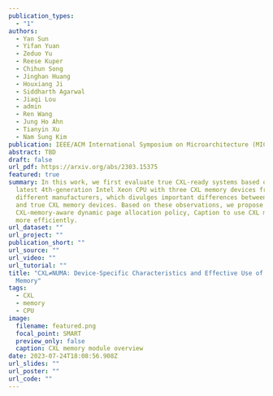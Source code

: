 ```yaml
---
publication_types:
  - "1"
authors:
  - Yan Sun
  - Yifan Yuan
  - Zeduo Yu
  - Reese Kuper
  - Chihun Song
  - Jinghan Huang
  - Houxiang Ji
  - Siddharth Agarwal
  - Jiaqi Lou
  - admin
  - Ren Wang
  - Jung Ho Ahn
  - Tianyin Xu
  - Nam Sung Kim
publication: IEEE/ACM International Symposium on Microarchitecture (MICRO)
abstract: TBD
draft: false
url_pdf: https://arxiv.org/abs/2303.15375
featured: true
summary: In this work, we first evaluate true CXL-ready systems based on the
  latest 4th-generation Intel Xeon CPU with three CXL memory devices from
  different manufacturers, which divulges important differences between emulated
  and true CXL memory devices. Based on these observations, we propose a
  CXL-memory-aware dynamic page allocation policy, Caption to use CXL memory
  more efficiently.
url_dataset: ""
url_project: ""
publication_short: ""
url_source: ""
url_video: ""
url_tutorial: ""
title: "CXL≠NUMA: Device-Specific Characteristics and Effective Use of True CXL
  Memory"
tags:
  - CXL
  - memory
  - CPU
image:
  filename: featured.png
  focal_point: SMART
  preview_only: false
  caption: CXL memory module overview
date: 2023-07-24T18:08:56.908Z
url_slides: ""
url_poster: ""
url_code: ""
---
```

